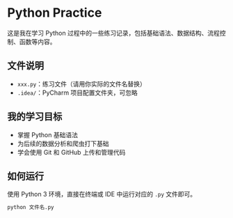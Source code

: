 # Python Practice

这是我在学习 Python 过程中的一些练习记录，包括基础语法、数据结构、流程控制、函数等内容。

## 文件说明

- `xxx.py`：练习文件（请用你实际的文件名替换）
- `.idea/`：PyCharm 项目配置文件夹，可忽略

## 我的学习目标

- 掌握 Python 基础语法
- 为后续的数据分析和爬虫打下基础
- 学会使用 Git 和 GitHub 上传和管理代码

## 如何运行

使用 Python 3 环境，直接在终端或 IDE 中运行对应的 `.py` 文件即可。

```bash
python 文件名.py
